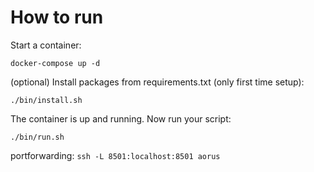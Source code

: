 # How to run

Start a container:

```
docker-compose up -d
```

(optional) Install packages from requirements.txt (only first time setup):

```
./bin/install.sh
```

The container is up and running. Now run your script:

```
./bin/run.sh
```


portforwarding: 
`ssh -L 8501:localhost:8501 aorus`
